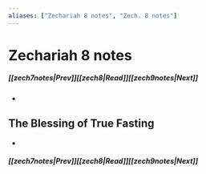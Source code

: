 ```yaml
---
aliases: ["Zechariah 8 notes", "Zech. 8 notes"]
---
```

# Zechariah 8 notes
##### <span class=arrow-left></span>[[zech7notes|Prev]]<span class=navigation-separator></span>[[zech8|Read]]<span class=navigation-separator></span>[[zech9notes|Next]]<span class=arrow-right></span>
- 
## The Blessing of True Fasting
- 
##### <span class=arrow-left></span>[[zech7notes|Prev]]<span class=navigation-separator></span>[[zech8|Read]]<span class=navigation-separator></span>[[zech9notes|Next]]<span class=arrow-right></span>